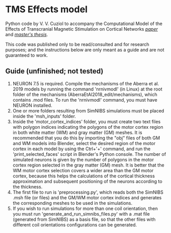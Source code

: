 # TMS Effects model

Python code by V. V. Cuziol to accompany the Computational Model of the Effects of Transcranial Magnetic Stimulation on Cortical Networks *[paper](https://link.springer.com/chapter/10.1007/978-3-030-70601-2_338)* and *[master's thesis](https://www.teses.usp.br/teses/disponiveis/59/59143/tde-22062020-195016/publico/VitorCuziol_dissertacao_corrigida.pdf)*.

This code was published only to be read/consulted and for research purposes; and the instructions below are only meant as a guide and are not guaranteed to work.

## Guide (unfinished; not tested)
1) NEURON 7.5 is required. Compile the mechanisms of the Aberra et al. 2019 models by running the command 'nrnivmodl' (in Linux) at the root folder of the mechanisms (AberraEtAl2018_edit/mechanisms), which contains .mod files. To run the 'nrnivmodl' command, you must have NEURON installed.
2) One or more folders resulting from SimNIBS simulations must be placed inside the 'msh_inputs' folder.
3) Inside the 'motor_cortex_indices' folder, you must create two text files with polygon indices indicating the polygons of the motor cortex region in both white matter (WM) and gray matter (GM) meshes. It is recommended that you do this by importing the "obj" files of both GM and WM models into Blender, select the desired region of the motor cortex in each model by using the Ctrl+'+' command, and run the 'print_selected_faces' script in Blender's Python console. The number of simulated neurons is given by the number of polygons in the motor cortex region selected in the gray matter (GM) mesh. It is better that the WM motor cortex selection covers a wider area than the GM motor cortex, because this helps the calculations of the cortical thickness approximation and subsequent positioning of the neurons according to the thickness.
4) The first file to run is 'preprocessing.py', which reads both the SimNIBS .msh file (or files) and the GM/WM motor cortex indices and generates the corresponding meshes to be used in the simulations.
5) If you wish to run simulations for more than one coil orientation, then you must run 'generate_and_run_simnibs_files.py' with a .mat file (generated from SimNIBS) as a basis file, so that the other files with different coil orientations configurations can be generated.
